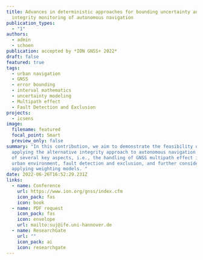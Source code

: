 ```yaml
---
title: Advances in deterministic approaches for bounding uncertainty and
  integrity monitoring of autonomous navigation
publication_types:
  - "1"
authors:
  - admin
  - schoen
publication: accepted by *ION GNSS+ 2022*
draft: false
featured: true
tags:
  - urban navigation
  - GNSS
  - error bounding
  - interval mathematics
  - uncertainty modeling
  - Multipath effect
  - Fault Detection and Exclusion
projects:
  - icsens
image:
  filename: featured
  focal_point: Smart
  preview_only: false
summary: "In this contribution, we aim to demonstrate the feasibility of
  applying the alternative integrity approach to autonomous navigation in terms
  of several key aspects, i.e., the handling of GNSS multipath effect in the
  urban environment, fault detection and exclusion, and further consideration of
  applying weighting models. "
date: 2022-06-26T16:52:29.231Z
links:
  - name: Conference
    url: https://www.ion.org/gnss/index.cfm
    icon_pack: fas
    icon: book
  - name: PDF request
    icon_pack: fas
    icon: envelope
    url: mailto:suj@ife.uni-hannover.de
  - name: ResearchGate
    url: ""
    icon_pack: ai
    icon: researchgate
---
```

